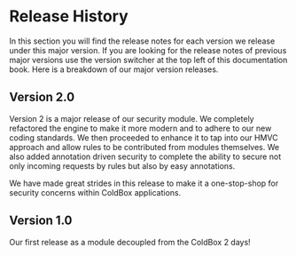 # Release History

In this section you will find the release notes for each version we release under this major version.  If you are looking for the release notes of previous major versions use the version switcher at the top left of this documentation book.  Here is a breakdown of our major version releases.

## Version 2.0

Version 2 is a major release of our security module.  We completely refactored the engine to make it more modern and to adhere to our new coding standards.  We then proceeded to enhance it to tap into our HMVC approach and allow rules to be contributed from modules themselves. We also added annotation driven security to complete the ability to secure not only incoming requests by rules but also by easy annotations.

We have made great strides in this release to make it a one-stop-shop for security concerns within ColdBox applications.

## Version 1.0

Our first release as a module decoupled from the ColdBox 2 days!

